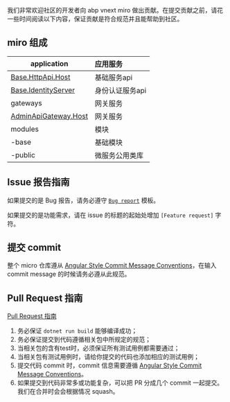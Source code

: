 我们非常欢迎社区的开发者向 abp vnext miro 做出贡献。在提交贡献之前，请花一些时间阅读以下内容，保证贡献是符合规范并且能帮助到社区。

## miro 组成

| application                                                                                                      | 应用服务                        |
| ----------------------------------------------------------------------------------------| :-------------------------------|
| [Base.HttpApi.Host](https://github.com/burningmyself/micro/tree/master/modules/base/host/Base.HttpApi.Host)      | 基础服务api                     |
| [Base.IdentityServer](https://github.com/burningmyself/micro/tree/master/modules/base/host/Base.IdentityServer)  | 身份认证服务api                 |
| gateways                                                                                                         | 网关服务                        |
| [AdminApiGateway.Host](https://github.com/burningmyself/micro/tree/master/gateways/AdminApiGateway.Host)         | 网关服务                        |
| modules                                                                                                          | 模块                            |
| -base                                                                                                            | 基础模块                        |
| -public                                                                                                          | 微服务公用类库                  |


## Issue 报告指南

如果提交的是 Bug 报告，请务必遵守 [`Bug report`](https://github.com/burningmyself/micro/blob/master/.github/ISSUE_TEMPLATE/bug_report.md) 模板。

如果提交的是功能需求，请在 issue 的标题的起始处增加 `[Feature request]` 字符。

## 提交 commit

整个 micro 仓库遵从 [Angular Style Commit Message Conventions](https://gist.github.com/stephenparish/9941e89d80e2bc58a153)，在输入 commit message 的时候请务必遵从此规范。


## Pull Request 指南
[Pull Request 指南](https://github.com/burningmyself/micro/blob/master/.github/PULL_REQUEST_TEMPLATE.md)
1. 务必保证 `dotnet run build` 能够编译成功；
2. 务必保证提交到代码遵循相关包中所规定的规范；
3. 当相关包的含有test时，必须保证所有测试用例都需要通过；
4. 当相关包有测试用例时，请给你提交的代码也添加相应的测试用例；
5. 提交代码 commit 时，commit 信息需要遵循 [Angular Style Commit Message Conventions](https://gist.github.com/stephenparish/9941e89d80e2bc58a153)。
6. 如果提交到代码非常多或功能复杂，可以把 PR 分成几个 commit 一起提交。我们在合并时会会根据情况 squash。

